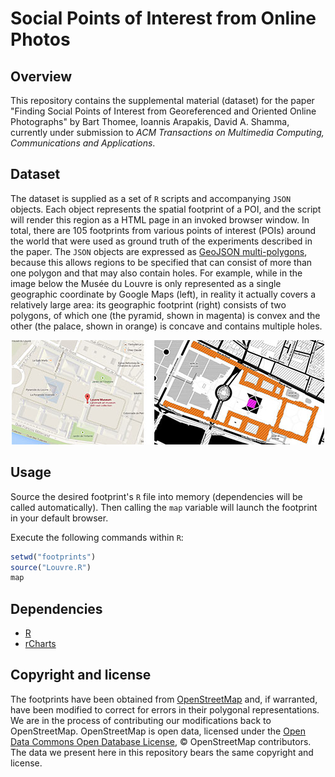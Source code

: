 # Social Points of Interest from Online Photos #

## Overview ##

This repository contains the supplemental material (dataset) for the paper "Finding Social Points of Interest from Georeferenced and Oriented Online Photographs" by Bart Thomee, Ioannis Arapakis, David A. Shamma, currently under submission to _ACM Transactions on Multimedia Computing, Communications and Applications_.

##  Dataset ## 
The dataset is supplied as a set of ```R``` scripts and accompanying ```JSON``` objects. Each object represents the spatial footprint of a POI, and the script will render this region as a HTML page in an invoked browser window. In total, there are 105 footprints from various points of interest (POIs) around the world that were used as ground truth of the experiments described in the paper. The ```JSON``` objects are expressed as [GeoJSON multi-polygons][1], because this allows regions to be specified that can consist of more than one polygon and that may also contain holes. For example, while in the image below the Musée du Louvre is only represented as a single geographic coordinate by Google Maps (left), in reality it actually covers a relatively large area: its geographic footprint (right) consists of two polygons, of which one (the pyramid, shown in magenta) is convex and the other (the palace, shown in orange) is concave and contains multiple holes.

<p align="center"><img src="example.jpg" alt="Comparison between how Google Maps (left) represents the Louvre and its actual spatial footprint (right)" /></p>

## Usage ##

Source the desired footprint's ```R``` file into memory (dependencies will be called automatically). Then calling the ```map``` variable will launch the footprint in your default browser.

Execute the following commands within ```R```:

```R
setwd("footprints")
source("Louvre.R")
map
```

## Dependencies ##

* [R][2]
* [rCharts][3]

## Copyright and license ##

The footprints have been obtained from [OpenStreetMap][4] and, if warranted, have been modified to correct for errors in their polygonal representations. We are in the process of contributing our modifications back to OpenStreetMap. OpenStreetMap is open data, licensed under the [Open Data Commons Open Database License][5], &copy; OpenStreetMap contributors. The data we present here in this repository bears the same copyright and license.

[1]: http://geojson.org/geojson-spec.html
[2]: http://www.r-project.org/
[3]: https://ramnathv.github.io/rCharts/
[4]: http://www.openstreetmap.org/
[5]: http://opendatacommons.org/licenses/odbl/1.0/
